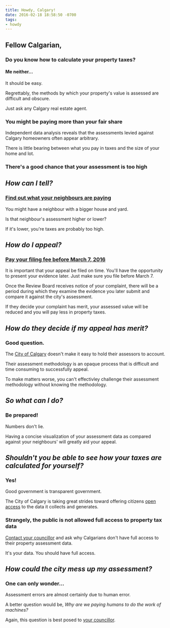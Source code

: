 ```yaml
---
title: Howdy, Calgary!
date: 2016-02-18 18:58:50 -0700
tags:
- howdy
---
```


## Fellow Calgarian,

### Do you know how to calculate your property taxes?

#### Me neither...

It should be easy.

Regrettably, the methods by which your property's value is assessed are difficult and obscure.

Just ask any Calgary real estate agent.

### You might be paying more than your fair share

Independent data analysis reveals that the assessments levied against Calgary homeowners often appear arbitrary.

There is little bearing between what you pay in taxes and the size of your home and lot.

### There's a good chance that your assessment is too high

## _How can I tell?_

### [Find out what your neighbours are paying](https://assessmentsearch.calgary.ca/)
      
You might have a neighbour with a bigger house and yard.

Is that neighbour's assessment higher or lower?

If it's lower, you're taxes are probably too high.

## _How do I appeal?_

### [Pay your filing fee **before March 7, 2016**](https://arb.calgary.ca/eCourtPublicCarb/)

It is important that your appeal be filed on time. You'll have the opportunity to present your evidence later. Just make sure you file before March 7.

Once the Review Board receives notice of your complaint, there will be a period during which they examine the evidence you later submit and compare it against the city's assessment.

If they decide your complaint has merit, your assessed value will be reduced and you will pay less in property taxes.

## _How do they decide if my appeal has merit?_

### Good question.

The [City of Calgary](http://calgary.ca) doesn't make it easy to hold their assessors to account.

Their assessment methodology is an opaque process that is difficult and time consuming to successfully appeal. 

To make matters worse, you can't effectivley challenge their assessment methodology without knowing the methodology.

## _So what can I do?_

### Be prepared!

Numbers don't lie.

Having a concise visualization of your assessment data as compared against your neighbours' will greatly aid your appeal.

## _Shouldn't you be able to see how your taxes are calculated for yourself?_

### Yes!

Good government is transparent government.

The City of Calgary is taking great strides toward offering citizens [open access](https://data.calgary.ca/) to the data it collects and generates.

### Strangely, the public is not allowed full access to property tax data

[Contact your councillor](http://www.calgary.ca/citycouncil/Pages/citycouncil.aspx?redirect=/general/pages/calgary-city-council.aspx#council) and ask why Calgarians don't have full access to their property assessment data.

It's your data. You should have full access.

## _How could the city mess up my assessment?_

### One can only wonder...

Assessment errors are almost certainly due to human error.

A better question would be, _Why are we paying humans to do the work of machines?_

Again, this question is best posed to [your councillor](http://www.calgary.ca/citycouncil/Pages/citycouncil.aspx?redirect=/general/pages/calgary-city-council.aspx#council).
